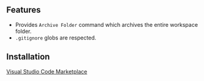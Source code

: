 ## Features

- Provides ` Archive Folder ` command which archives the entire workspace folder.
- ` .gitignore ` globs are respected.

## Installation

[Visual Studio Code Marketplace](https://marketplace.visualstudio.com/items?itemName=ecmel.vscode-archiver)
